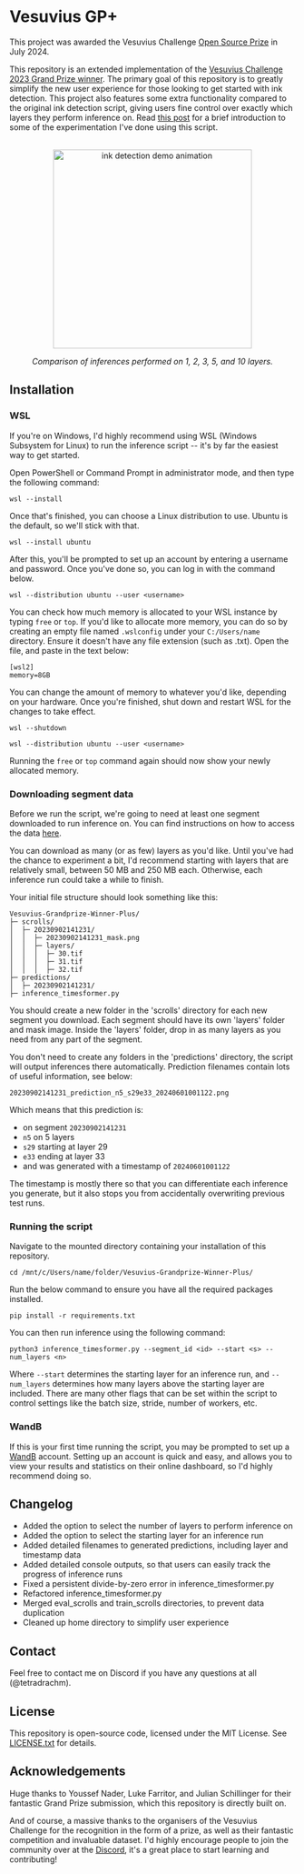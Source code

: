 # Vesuvius GP+

This project was awarded the Vesuvius Challenge [Open Source Prize](https://scrollprize.substack.com/p/it-has-never-been-easier-to-look) in July 2024.

This repository is an extended implementation of the [Vesuvius Challenge 2023 Grand Prize winner](https://github.com/younader/Vesuvius-Grandprize-Winner). The primary goal of this repository is to greatly simplify the new user experience for those looking to get started with ink detection. This project also features some extra functionality compared to the original ink detection script, giving users fine control over exactly which layers they perform inference on. Read [this post](https://medium.com/@jaredlandau/vesuvius-challenge-ink-detection-part-1-introduction-1cb125a56b21) for a brief introduction to some of the experimentation I've done using this script.

<br/>

<div align="center">
  <img src="pictures/inference-example-n1n2n3n5n10.gif" alt="ink detection demo animation" width="350" />
  <p><i>Comparison of inferences performed on 1, 2, 3, 5, and 10 layers.</i></p>
</div>


## Installation

### WSL

If you're on Windows, I'd highly recommend using WSL (Windows Subsystem for Linux) to run the inference script -- it's by far the easiest way to get started.

Open PowerShell or Command Prompt in administrator mode, and then type the following command:

```
wsl --install
```

Once that's finished, you can choose a Linux distribution to use. Ubuntu is the default, so we'll stick with that.

```
wsl --install ubuntu
```

After this, you'll be prompted to set up an account by entering a username and password. Once you've done so, you can log in with the command below.

```
wsl --distribution ubuntu --user <username>
```

You can check how much memory is allocated to your WSL instance by typing `free` or `top`. If you'd like to allocate more memory, you can do so by creating an empty file named `.wslconfig` under your `C:/Users/name` directory. Ensure it doesn't have any file extension (such as .txt). Open the file, and paste in the text below:

```
[wsl2]
memory=8GB
```

You can change the amount of memory to whatever you'd like, depending on your hardware. Once you're finished, shut down and restart WSL for the changes to take effect.

```
wsl --shutdown
```
```
wsl --distribution ubuntu --user <username>
```

Running the `free` or `top` command again should now show your newly allocated memory.

### Downloading segment data

Before we run the script, we're going to need at least one segment downloaded to run inference on. You can find instructions on how to access the data [here](https://scrollprize.org/data).

You can download as many (or as few) layers as you'd like. Until you've had the chance to experiment a bit, I'd recommend starting with layers that are relatively small, between 50 MB and 250 MB each. Otherwise, each inference run could take a while to finish.

Your initial file structure should look something like this:

```
Vesuvius-Grandprize-Winner-Plus/
├─ scrolls/
│  ├─ 20230902141231/
│  │  ├─ 20230902141231_mask.png
│  │  ├─ layers/
│  │  │  ├─ 30.tif
│  │  │  ├─ 31.tif
│  │  │  ├─ 32.tif
├─ predictions/
│  ├─ 20230902141231/
├─ inference_timesformer.py
```

You should create a new folder in the 'scrolls' directory for each new segment you download. Each segment should have its own 'layers' folder and mask image. Inside the 'layers' folder, drop in as many layers as you need from any part of the segment.

You don't need to create any folders in the 'predictions' directory, the script will output inferences there automatically. Prediction filenames contain lots of useful information, see below:

```
20230902141231_prediction_n5_s29e33_20240601001122.png
```
Which means that this prediction is:
* on segment `20230902141231`
* `n5` on 5 layers
* `s29` starting at layer 29
* `e33` ending at layer 33
* and was generated with a timestamp of `20240601001122`

The timestamp is mostly there so that you can differentiate each inference you generate, but it also stops you from accidentally overwriting previous test runs.

### Running the script

Navigate to the mounted directory containing your installation of this repository.

```
cd /mnt/c/Users/name/folder/Vesuvius-Grandprize-Winner-Plus/
```

Run the below command to ensure you have all the required packages installed.

```
pip install -r requirements.txt
```

You can then run inference using the following command:

```
python3 inference_timesformer.py --segment_id <id> --start <s> --num_layers <n>
```

Where `--start` determines the starting layer for an inference run, and `--num_layers` determines how many layers above the starting layer are included. There are many other flags that can be set within the script to control settings like the batch size, stride, number of workers, etc.

### WandB

If this is your first time running the script, you may be prompted to set up a [WandB](https://wandb.ai/site) account. Setting up an account is quick and easy, and allows you to view your results and statistics on their online dashboard, so I'd highly recommend doing so.


## Changelog
* Added the option to select the number of layers to perform inference on
* Added the option to select the starting layer for an inference run
* Added detailed filenames to generated predictions, including layer and timestamp data
* Added detailed console outputs, so that users can easily track the progress of inference runs
* Fixed a persistent divide-by-zero error in inference_timesformer.py
* Refactored inference_timesformer.py
* Merged eval_scrolls and train_scrolls directories, to prevent data duplication
* Cleaned up home directory to simplify user experience


## Contact
Feel free to contact me on Discord if you have any questions at all (@tetradrachm).


## License

This repository is open-source code, licensed under the MIT License. See [LICENSE.txt](https://github.com/jaredlandau/Vesuvius-Grandprize-Winner-Plus/blob/main/LICENSE.txt) for details.


## Acknowledgements

Huge thanks to Youssef Nader, Luke Farritor, and Julian Schillinger for their fantastic Grand Prize submission, which this repository is directly built on.

And of course, a massive thanks to the organisers of the Vesuvius Challenge for the recognition in the form of a prize, as well as their fantastic competition and invaluable dataset. I'd highly encourage people to join the community over at the [Discord](https://discord.gg/V4fJhvtaQn), it's a great place to start learning and contributing!
